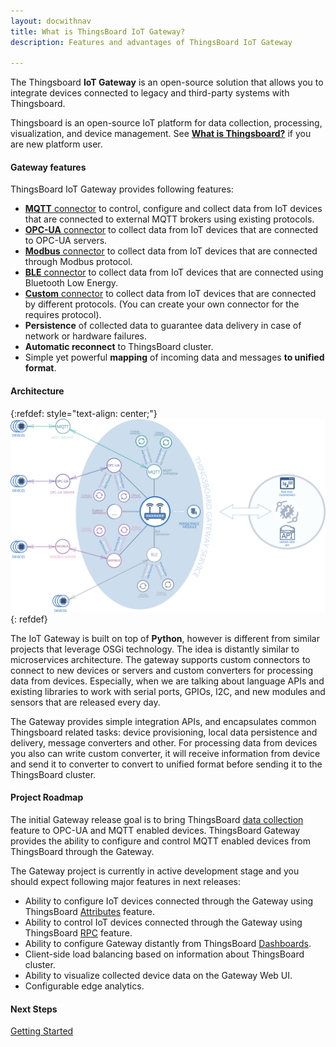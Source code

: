 ```yaml
---
layout: docwithnav
title: What is ThingsBoard IoT Gateway?
description: Features and advantages of ThingsBoard IoT Gateway

---
```


The Thingsboard **IoT Gateway** is an open-source solution that allows you to integrate devices connected to legacy and third-party systems with Thingsboard.  

Thingsboard is an open-source IoT platform for data collection, processing, visualization, and device management. See [**What is Thingsboard?**](https://thingsboard.io/docs/getting-started-guides/what-is-thingsboard/) if you are new platform user.  

#### Gateway features

ThingsBoard IoT Gateway provides following features:

 - [**MQTT** connector](/docs/iot-gateway/mqtt.md) to control, configure and collect data from IoT devices that are connected to external MQTT brokers using existing protocols.
 - [**OPC-UA** connector](/docs/iot-gateway/opc-ua.md) to collect data from IoT devices that are connected to OPC-UA servers.
 - [**Modbus** connector](/docs/iot-gateway/modbus.md) to collect data from IoT devices that are connected through Modbus protocol.
 - [**BLE** connector](/docs/iot-gateway/ble.md) to collect data from IoT devices that are connected using Bluetooth Low Energy.
 - [**Custom** connector](/docs/iot-gateway/custom.md) to collect data from IoT devices that are connected by different protocols. (You can create your own connector for the requires protocol).
 - **Persistence** of collected data to guarantee data delivery in case of network or hardware failures.
 - **Automatic reconnect** to ThingsBoard cluster.
 - Simple yet powerful **mapping** of incoming data and messages **to unified format**.
  
#### Architecture  

{:refdef: style="text-align: center;"}
![ThingsBoard IoT Gateway architecture](/images/gateway/python-gateway.jpg)
{: refdef}



The IoT Gateway is built on top of **Python**, however is different from similar projects that leverage OSGi technology.
The idea is distantly similar to microservices architecture.
The gateway supports custom connectors to connect to new devices or servers and custom converters for processing data from devices.
Especially, when we are talking about language APIs and existing libraries to work with serial ports, GPIOs, I2C, and new modules and sensors that are released every day. 

The Gateway provides simple integration APIs, and encapsulates common Thingsboard related tasks: device provisioning, local data persistence and delivery, message converters and other.
For processing data from devices you also can write custom converter, it will receive information from device and send it to converter to convert to unified format before sending it to the ThingsBoard cluster.  

#### Project Roadmap

The initial Gateway release goal is to bring ThingsBoard [data collection](/docs/user-guide/telemetry/) feature to OPC-UA and MQTT enabled devices.
ThingsBoard Gateway provides the ability to configure and control MQTT enabled devices from ThingsBoard through the Gateway.

The Gateway project is currently in active development stage and you should expect following major features in next releases:

 - Ability to configure IoT devices connected through the Gateway using ThingsBoard [Attributes](/docs/user-guide/attributes) feature.
 - Ability to control IoT devices connected through the Gateway using ThingsBoard [RPC](/docs/user-guide/rpc/) feature.
 - Ability to configure Gateway distantly from ThingsBoard [Dashboards](/docs/user-guide/visualization/).
 - Client-side load balancing based on information about ThingsBoard cluster.
 - Ability to visualize collected device data on the Gateway Web UI.
 - Configurable edge analytics.

#### Next Steps

<p><a href="/docs/iot-gateway/getting-started" class="button">Getting Started</a></p>

